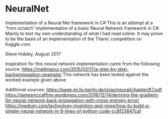 # NeuralNet
Implementation of a Neural Net framework in C#
This is an attempt at a  'from scratch' implementation of a basic Neural Network framework in C#. 
Mainly to test my own understanding of what I had read online. 
It may prove to be the basis of an implementation of the Titanic competition on Kaggle.com.

Steve Hobley, August 2017

Inspiration for this neural network implementation came from the following source:
https://mattmazur.com/2015/03/17/a-step-by-step-backpropagation-example/
This network has been tested against the worked example given above

Additional sources:
https://page.mi.fu-berlin.de/rojas/neural/chapter/K7.pdf
https://jamesmccaffrey.wordpress.com/2016/12/14/deriving-the-gradient-for-neural-network-back-propagation-with-cross-entropy-error/
https://medium.com/technology-invention-and-more/how-to-build-a-simple-neural-network-in-9-lines-of-python-code-cc8f23647ca1
